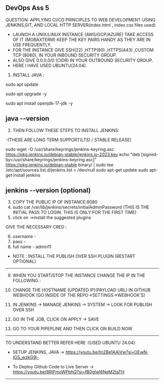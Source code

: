 ## DevOps Ass 5
QUESTION: APPLYING CI/CD PRINCIPLES TO WEB DEVELOPMENT USING JENKINS,GIT, AND LOCAL HTTP SERVER(index.html , index.css files used)
- LAUNCH A UNIX/LINUX INSTANCE (AWS/GCP/AZURE) TAKE ACCESS OF IT (MOBAXTERM) KEEP THE KEY PAIRS HANDY AS THEY ARE IN USE FREQUENTLY.
- FOR THE INSTANCE GIVE SSH(22) ,HTTP(80) ,HTTPS(443) ,CUSTOM TCP (8080), IN YOUR INBOUND SECURITY GROUP.
- ALSO GIVE 0.0.0.0/0 (CIDR) IN YOUR OUTBOUND SECURITY GROUP.
- HERE I HAVE USED UBUNTU(24.04).
1) INSTALL JAVA :

sudo apt update

sudo apt upgrade -y

sudo apt install openjdk-17-jdk -y

java --version
--------------------------------------------------------------------

2) THEN FOLLOW THESE STEPS TO INSTALL JENKINS: 

-(THESE ARE LONG TERM SUPPORT(LTS) / STABLE RELEASE)

sudo wget -O /usr/share/keyrings/jenkins-keyring.asc \
  https://pkg.jenkins.io/debian-stable/jenkins.io-2023.key
echo "deb [signed-by=/usr/share/keyrings/jenkins-keyring.asc]" \
  https://pkg.jenkins.io/debian-stable binary/ | sudo tee \
  /etc/apt/sources.list.d/jenkins.list > /dev/null
sudo apt-get update
sudo apt-get install jenkins

jenkins --version (optional)
----------------------------------------------------------------------

3) COPY THE PUBLIC IP OF INSTANCE:8080
4) sudo cat /var/lib/jenkins/secrets/initialAdminPassword (THIS IS THE INITIAL PASS TO LOGIN. THIS IS ONLY FOR THE FIRST TIME)
5) click on ->install the suggested plugins

GIVE THE NECESSARY CRED :

6) username - 
7) pass - 
8) full name - admin11

- NOTE : INSTALL THE PUBLISH OVER SSH PLUGIN (RESTART OPTIONAL) 
-----------------------------------------------------------------------

9) WHEN YOU START/STOP THE INSTANCE CHANGE THE IP IN THE FOLLOWING :

10) CHANGE THE HOSTNAME (UPDATED IP)(PAYLOAD URL) IN GITHUB WEBHOOK (GO INSIDE OF THE REPO->SETTINGS->WEBHOOK'S)
11) IN JENKINS -> MANAGE JENKINS -> SYSTEM -> LOOK FOR PUBLISH OVER SSH
12) GO IN THE JOB, CLICK ON APPLY -> SAVE
13) GO TO YOUR PIPEPLINE AND THEN CLICK ON BUILD NOW
----------------------------------------------------------------------
TO UNDERSTAND BETTER REFER HERE :(USED UBUNTU 24.04)

- SETUP JENKINS, JAVA -> https://youtu.be/tn2Be1AAiVw?si=OEwN-IGS_wzkG9j-

- To Deploy Github Code to Live Server -> https://youtu.be/8RIFmoWPbhQ?si=fB0glwl6NeM2taTH
--------------------------------------------------------------------------------------------------
